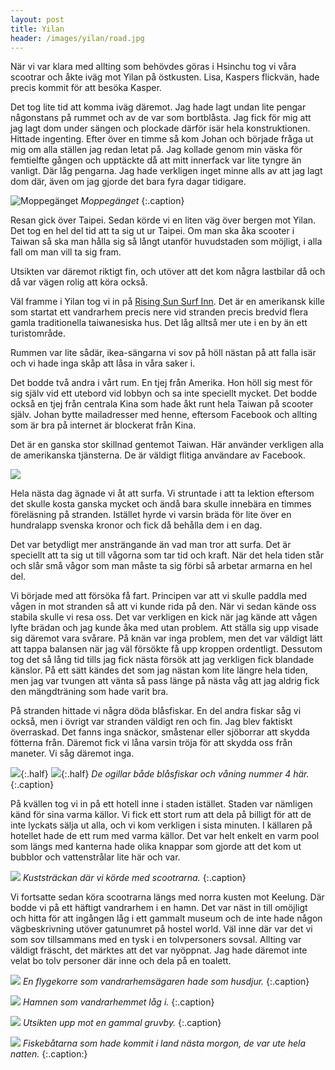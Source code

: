 ```yaml
---
layout: post
title: Yilan
header: /images/yilan/road.jpg
---
```


När vi var klara med allting som behövdes göras i Hsinchu tog vi våra scootrar och åkte iväg mot Yilan på östkusten. Lisa, Kaspers flickvän, hade precis kommit för att besöka Kasper. 

Det tog lite tid att komma iväg däremot. Jag hade lagt undan lite pengar någonstans på rummet och av de var som bortblåsta. Jag fick för mig att jag lagt dom under sängen och plockade därför isär hela konstruktionen. Hittade ingenting. Efter över en timme så kom Johan och började fråga ut mig om alla ställen jag redan letat på. Jag kollade genom min väska för femtielfte gången och upptäckte då att mitt innerfack var lite tyngre än vanligt. Där låg pengarna. Jag hade verkligen inget minne alls av att jag lagt dom där, även om jag gjorde det bara fyra dagar tidigare. 

![Moppegänget](/images/yilan/gang.jpg)
*Moppegänget*
{:.caption}

Resan gick över Taipei. Sedan körde vi en liten väg över bergen mot Yilan. Det tog en hel del tid att ta sig ut ur Taipei. Om man ska åka scooter i Taiwan så ska man hålla sig så långt utanför huvudstaden som möjligt, i alla fall om man vill ta sig fram. 

Utsikten var däremot riktigt fin, och utöver att det kom några lastbilar då och då var vägen rolig att köra också. 

Väl framme i Yilan tog vi in på [Rising Sun Surf Inn](http://www.risingsunsurfinn.com). Det är en amerikansk kille som startat ett vandrarhem precis nere vid stranden precis bredvid flera gamla traditionella taiwanesiska hus. Det låg alltså mer ute i en by än ett turistområde.

Rummen var lite sådär, ikea-sängarna vi sov på höll nästan på att falla isär och vi hade inga skåp att låsa in våra saker i. 

Det bodde två andra i vårt rum. En tjej från Amerika. Hon höll sig mest för sig själv vid ett utebord vid lobbyn och sa inte speciellt mycket. Det bodde också en tjej från centrala Kina som hade åkt runt hela Taiwan på scooter själv. Johan bytte mailadresser med henne, eftersom Facebook och allting som är bra på internet är blockerat från Kina. 

Det är en ganska stor skillnad gentemot Taiwan. Här använder verkligen alla de amerikanska tjänsterna. De är väldigt flitiga användare av Facebook. 

![](/images/yilan/lisakasper.jpg)

Hela nästa dag ägnade vi åt att surfa. Vi struntade i att ta lektion eftersom det skulle kosta ganska mycket och ändå bara skulle innebära en timmes föreläsning på stranden. Istället hyrde vi varsin bräda för lite över en hundralapp svenska kronor och fick då behålla dem i en dag. 

Det var betydligt mer ansträngande än vad man tror att surfa. Det är speciellt att ta sig ut till vågorna som tar tid och kraft. När det hela tiden står och slår små vågor som man måste ta sig förbi så arbetar armarna en hel del. 

Vi började med att försöka få fart. Principen var att vi skulle paddla med vågen in mot stranden så att vi kunde rida på den. När vi sedan kände oss stabila skulle vi resa oss. Det var verkligen en kick när jag kände att vågen lyfte brädan och jag kunde åka med utan problem. Att ställa sig upp visade sig däremot vara svårare. På knän var inga problem, men det var väldigt lätt att tappa balansen när jag väl försökte få upp kroppen ordentligt. Dessutom tog det så lång tid tills jag fick nästa försök att jag verkligen fick blandade känslor. På ett sätt kändes det som jag nästan kom lite längre hela tiden, men jag var tvungen att vänta så pass länge på nästa våg att jag aldrig fick den mängdträning som hade varit bra. 

På stranden hittade vi några döda blåsfiskar. En del andra fiskar såg vi också, men i övrigt var stranden väldigt ren och fin. Jag blev faktiskt överraskad. Det fanns inga snäckor, småstenar eller sjöborrar att skydda fötterna från. Däremot fick vi låna varsin tröja för att skydda oss från maneter. Vi såg däremot inga. 



![](/images/yilan/floor4.jpg){:.half}
![](/images/yilan/fisk.jpg){:.half}
*De ogillar både blåsfiskar och våning nummer 4 här.*
{:.caption}

På kvällen tog vi in på ett hotell inne i staden istället. Staden var nämligen känd för sina varma källor. Vi fick ett stort rum att dela på billigt för att de inte lyckats sälja ut alla, och vi kom verkligen i sista minuten. I källaren på hotellet hade de ett rum med varma källor. Det var helt enkelt en varm pool som längs med kanterna hade olika knappar som gjorde att det kom ut bubblor och vattenstrålar lite här och var. 


![](/images/yilan/road2.jpg)
*Kuststräckan där vi körde med scootrarna.*
{:.caption}

Vi fortsatte sedan köra scootrarna längs med norra kusten mot Keelung. Där bodde vi på ett häftigt vandrarhem i en hamn. Det var näst in till omöjligt och hitta för att ingången låg i ett gammalt museum och de inte hade någon vägbeskrivning utöver gatunumret på hostel world. Väl inne där var det vi som sov tillsammans med en tysk i en tolvpersoners sovsal. Allting var väldigt fräscht, det märktes att det var nyöppnat. Jag hade däremot inte velat bo tolv personer där inne och dela på en toalett. 

![](/images/yilan/animal.jpg)
*En flygekorre som vandrarhemsägaren hade som husdjur.*
{:.caption}

![](/images/yilan/hamn.jpg)
*Hamnen som vandrarhemmet låg i.*
{:.caption}

![](/images/yilan/berg.jpg)
*Utsikten upp mot en gammal gruvby.*
{:.caption}

![](/images/yilan/fiskebat.jpg)
*Fiskebåtarna som hade kommit i land nästa morgon, de var ute hela natten.*
{:.caption:}
